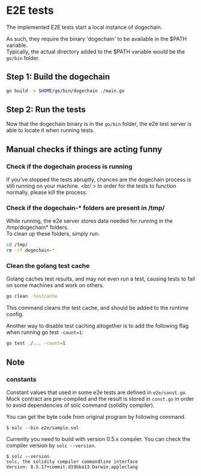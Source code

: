 # E2E tests

The implemented E2E tests start a local instance of dogechain.

As such, they require the binary 'dogechain' to be available in the $PATH variable.<br />
Typically, the actual directory added to the $PATH variable would be the `go/bin` folder.

## Step 1: Build the dogechain

```bash
go build -o $HOME/go/bin/dogechain ./main.go
```

## Step 2: Run the tests

Now that the dogechain binary is in the `go/bin` folder, the e2e test server is able to locate it when running tests.

## Manual checks if things are acting funny

### Check if the dogechain process is running

If you've stopped the tests abruptly, chances are the dogechain process is still running on your machine. <br/ >
In order for the tests to function normally, please kill the process.

### Check if the dogechain-* folders are present in /tmp/

While running, the e2e server stores data needed for running in the /tmp/dogechain* folders. <br />
To clean up these folders, simply run:

````bash
cd /tmp/
rm -rf dogechain-*
````

### Clean the golang test cache

Golang caches test results, and may not even run a test, causing tests to fail on some machines and work on others.
````bash
go clean -testcache
````

This command cleans the test cache, and should be added to the runtime config.

Another way to disable test caching altogether is to add the following flag when running go test `-count=1`:
````bash
go test ./... -count=1
````

## Note

### constants

Constant values that used in some e2e tests are defined in `e2e/const.go`.
Mock contract are pre-compiled and the result is stored in `const.go` in order to avoid dependencies of solc command (solidity compiler).

You can get the byte code from original program by following command.

```shell
$ solc --bin e2e/sample.sol
```

Currently you need to build with version 0.5.x compiler. You can check the compiler version by `solc --version`.

```shell
$ solc --version
solc, the solidity compiler commandline interface
Version: 0.5.17+commit.d19bba13.Darwin.appleclang
```
